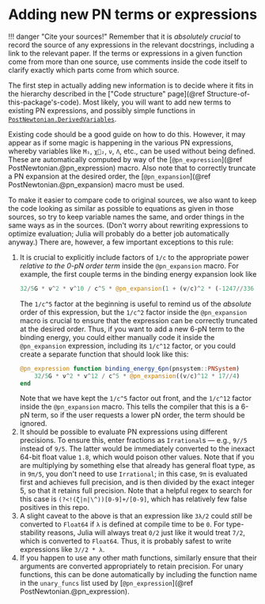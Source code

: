 # Adding new PN terms or expressions

!!! danger "Cite your sources!"
    Remember that it is *absolutely crucial* to record the source of any
    expressions in the relevant docstrings, including a link to the relevant
    paper.  If the terms or expressions in a given function come from more than
    one source, use comments inside the code itself to clarify exactly which
    parts come from which source.

The first step in actually adding new information is to decide where
it fits in the hierarchy described in the ["Code structure" page](@ref
Structure-of-this-package's-code).  Most likely, you will want to add
new terms to existing PN expressions, and possibly simple functions in
[`PostNewtonian.DerivedVariables`](@ref "Derived variables").

Existing code should be a good guide on how to do this.  However, it
may appear as if some magic is happening in the various PN
expressions, whereby variables like `M₁`, `χ⃗₂`, `ν`, `Λ`, etc., can
be used without being defined.  These are automatically computed by
way of the [`@pn_expression`](@ref PostNewtonian.@pn_expression)
macro.  Also note that to correctly truncate a PN expansion at the
desired order, the [`@pn_expansion`](@ref PostNewtonian.@pn_expansion)
macro must be used.

To make it easier to compare code to original sources, we also want to
keep the code looking as similar as possible to equations as given in
those sources, so try to keep variable names the same, and order
things in the same ways as in the sources.  (Don't worry about
rewriting expressions to optimize evaluation; Julia will probably do a
better job automatically anyway.)  There are, however, a few important
exceptions to this rule:

   1. It is crucial to explicitly include factors of ``1/c`` to the
      appropriate power *relative to the 0-pN order term* inside the
      `@pn_expansion` macro.  For example, the first couple terms in
      the binding energy expansion look like
      ```julia
      32/5G * ν^2 * v^10 / c^5 * @pn_expansion(1 + (v/c)^2 * (-1247//336 - 35ν/12))
      ```
      The `1/c^5` factor at the beginning is useful to remind us of
      the *absolute* order of this expression, but the `1/c^2` factor
      inside the `@pn_expansion` macro is crucial to ensure that the
      expression can be correctly truncated at the desired order.
      Thus, if you want to add a new 6-pN term to the binding energy,
      you could either manually code it inside the `@pn_expansion`
      expression, including its `1/c^12` factor, or you could create a
      separate function that should look like this:
      ```julia
      @pn_expression function binding_energy_6pn(pnsystem::PNSystem)
          32/5G * ν^2 * v^12 / c^5 * @pn_expansion((v/c)^12 * 17//4)
      end
      ```
      Note that we have kept the `1/c^5` factor out front, and the
      `1/c^12` factor inside the `@pn_expansion` macro.  This tells
      the compiler that this is a 6-pN term, so if the user requests a
      lower pN order, the term should be ignored.
   2. It should be possible to evaluate PN expressions using different
      precisions.  To ensure this, enter fractions as `Irrational`s —
      e.g., `9//5` instead of `9/5`.  The latter would be immediately
      converted to the inexact 64-bit float value `1.8`, which would
      poison other values.  Note that if you are multiplying by
      something else that already has general float type, as in
      `9π/5`, you don't need to use `Irrational`; in this case, `9π`
      is evaluated first and achieves full precision, and is then
      divided by the exact integer 5, so that it retains full
      precision.  Note that a helpful regex to search for this case is
      `(?<!(ζ|n|\^))[0-9]+/[0-9]`, which has relatively few false
      positives in this repo.
   3. A slight caveat to the above is that an expression like `3λ/2`
      could *still* be converted to `Float64` if `λ` is defined at
      compile time to be `0`.  For type-stability reasons, Julia will
      always treat `0/2` just like it would treat `7/2`, which is
      converted to `Float64`.  Thus, it is probably safest to write
      expressions like `3//2 * λ`.
   4. If you happen to use any other math functions, similarly ensure
      that their arguments are converted appropriately to retain
      precision.  For unary functions, this can be done automatically
      by including the function name in the `unary_funcs` list used by
      [`@pn_expression`](@ref PostNewtonian.@pn_expression).
